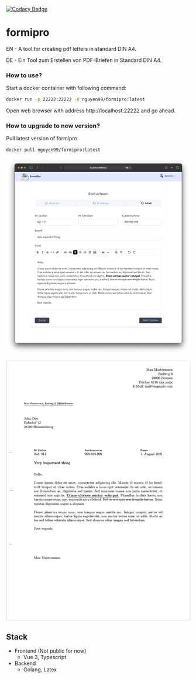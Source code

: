 [![Codacy Badge](https://app.codacy.com/project/badge/Grade/0ef71e1cebac40a3bb751d6231680cb2)](https://www.codacy.com/gh/quangnguyen/formipro/dashboard?utm_source=github.com&amp;utm_medium=referral&amp;utm_content=quangnguyen/formipro&amp;utm_campaign=Badge_Grade)

# formipro

EN - A tool for creating pdf letters in standard DIN A4.

DE - Ein Tool zum Erstellen von PDF-Briefen in Standard DIN A4.

### How to use?

Start a docker container with following command:

```bash
docker run -p 22222:22222 -d nguyen99/formipro:latest
```

Open web browser with address http://localhost:22222 and go ahead.

### How to upgrade to new version?

Pull latest version of formipro

```bash
docker pull nguyen99/formipro:latest
```

![formipro screenshot](formipro.png "formipro")

![DIN A4 Letter](DINA4Letter.png "DIN A4 Letter")

## Stack

+ Frontend (Not public for now)
  + Vue 3, Typescript
+ Backend
  + Golang, Latex
